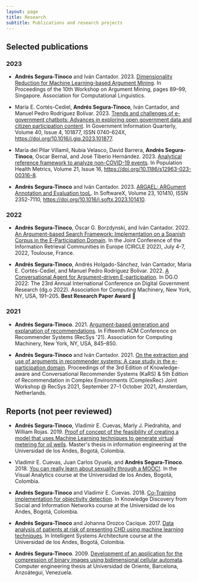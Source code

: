 ```yaml
---
layout: page
title: Research
subtitle: Publications and research projects
---
```


## Selected publications

### 2023

- <b>Andrés Segura-Tinoco</b> and Iván Cantador. 2023. <a href="https://aclanthology.org/2023.argmining-1.9/">Dimensionality Reduction for Machine Learning-based Argument Mining</a>. In Proceedings of the 10th Workshop on Argument Mining, pages 89–99, Singapore. Association for Computational Linguistics.

- María E. Cortés-Cediel, <b>Andrés Segura-Tinoco</b>, Iván Cantador, and Manuel Pedro Rodríguez Bolívar. 2023. <a href="https://www.sciencedirect.com/science/article/pii/S0740624X23000771">Trends and challenges of e-government chatbots: Advances in exploring open government data and citizen participation content</a>. In Government Information Quarterly, Volume 40, Issue 4, 101877, ISSN 0740-624X,  https://doi.org/10.1016/j.giq.2023.101877.

- María del Pilar Villamil, Nubia Velasco, David Barrera, <b>Andrés Segura-Tinoco</b>, Oscar Bernal, and José Tiberio Hernández. 2023. <a href="https://pophealthmetrics.biomedcentral.com/articles/10.1186/s12963-023-00316-8">Analytical reference framework to analyze non-COVID-19 events</a>. In Population Health Metrics, Volume 21, Issue 16, https://doi.org/10.1186/s12963-023-00316-8.

- <b>Andrés Segura-Tinoco</b> and Iván Cantador. 2023. <a href="https://www.sciencedirect.com/science/article/pii/S2352711023001061" target="_blank">ARGAEL: ARGument Annotation and Evaluation tooL</a>. In SoftwareX, Volume 23, 101410, ISSN 2352-7110, https://doi.org/10.1016/j.softx.2023.101410.

### 2022

- <b>Andrés Segura-Tinoco</b>, Óscar G. Borzdynski, and Iván Cantador. 2022. <a href="https://github.com/argrecsys/arg-ir-tool/blob/main/papers/circle22-paper-two-cols.pdf" target="_blank">An Argument-based Search Framework: Implementation on a Spanish Corpus in the E-Participation Domain</a>. In the Joint Conference of the Information Retrieval Communities in Europe (CIRCLE 2022), July 4-7, 2022, Toulouse, France.

- <b>Andrés Segura-Tinoco</b>, Andrés Holgado-Sánchez, Iván Cantador, María E. Cortés-Cediel, and Manuel Pedro Rodríguez Bolívar. 2022. <a href="https://dl.acm.org/doi/10.1145/3543434.3543447" target="_blank">A Conversational Agent for Argument-driven E-participation</a>. In DG.O 2022: The 23rd Annual International Conference on Digital Government Research (dg.o 2022). Association for Computing Machinery, New York, NY, USA, 191–205. <b>Best Research Paper Award</b> 🎉

### 2021

- <b>Andrés Segura-Tinoco</b>. 2021. <a href="https://dl.acm.org/doi/10.1145/3460231.3473894" target="_blank">Argument-based generation and explanation of recommendations</a>. In Fifteenth ACM Conference on Recommender Systems (RecSys '21). Association for Computing Machinery, New York, NY, USA, 845–850.

- <b>Andrés Segura-Tinoco</b> and Iván Cantador. 2021. <a href="http://ceur-ws.org/Vol-2960/paper3.pdf" target="_blank">On the extraction and use of arguments in recommender systems: A case study in the e-participation domain</a>. Proceedings of the 3rd Edition of Knowledge-aware and Conversational Recommender Systems (KaRS) & 5th Edition of Recommendation in Complex Environments (ComplexRec) Joint Workshop @ RecSys 2021, September 27–1 October 2021, Amsterdam, Netherlands.

## Reports (not peer reviewed)

- <b>Andrés Segura-Tinoco</b>, Vladimir E. Cuevas, Marly J. Piedrahita, and William Rojas. 2019. <a href="#">Proof of concept of the feasibility of creating a model that uses Machine Learning techniques to generate virtual metering for oil wells</a>. Master's thesis in information engineering at the Universidad de los Andes, Bogotá, Colombia.

- Vladimir E. Cuevas, Juan Carlos Oyuela, and <b>Andrés Segura-Tinoco</b>. 2018. <a href="https://github.com/ansegura7/VA-Proyecto-Final-MOOC/blob/master/paper/Proyecto_Final_VA_EN.pdf" target="_blank">You can really learn about sexuality through a MOOC!</a>. In the Visual Analytics course at the Universidad de los Andes, Bogotá, Colombia.

- <b>Andrés Segura-Tinoco</b> and Vladimir E. Cuevas. 2018. <a href="https://github.com/ansegura7/ML_ObjectivityDetection/blob/master/paper/Co-Training_Implementation_for_Objectivity_Detection.pdf" target="_blank">Co-Training implementation for objectivity detection</a>. In Knowledge Discovery from Social and Information Networks course at the Universidad de los Andes, Bogotá, Colombia.

- <b>Andrés Segura-Tinoco</b> and Johanna Orozco Cacique. 2017. <a href="https://github.com/ansegura7/ML_CHD_Prediction/blob/master/paper/CHD_Prediction_using_ML_techniques.pdf" target="_blank">Data analysis of patients at risk of presenting CHD using machine learning techniques</a>. In Intelligent Systems Architecture course at the Universidad de los Andes, Bogotá, Colombia.

- <b>Andrés Segura-Tinoco</b>. 2009. <a href="#">Development of an application for the compression of binary images using bidimensional cellular automata</a>. Computer engineering thesis at Universidad de Oriente, Barcelona, Anzoátegui, Venezuela.
